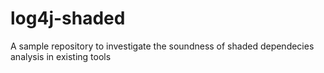 # log4j-shaded
A sample repository to investigate the soundness of shaded dependecies analysis in existing tools
